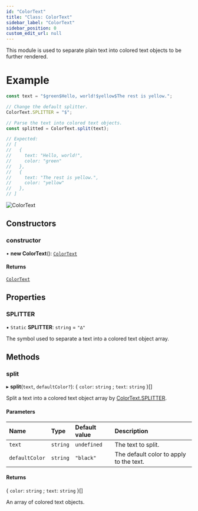 ```yaml
---
id: "ColorText"
title: "Class: ColorText"
sidebar_label: "ColorText"
sidebar_position: 0
custom_edit_url: null
---
```


This module is used to separate plain text into colored text objects to be further rendered.

# Example
```ts
const text = "$green$Hello, world!$yellow$The rest is yellow.";

// Change the default splitter.
ColorText.SPLITTER = "$";

// Parse the text into colored text objects.
const splitted = ColorText.split(text);

// Expected:
// [
//   {
//     text: "Hello, world!",
//     color: "green"
//   },
//   {
//     text: "The rest is yellow.",
//     color: "yellow"
//   },
// ]
```

![ColorText](/img/docs/colortext.png)

## Constructors

### constructor

• **new ColorText**(): [`ColorText`](ColorText.md)

#### Returns

[`ColorText`](ColorText.md)

## Properties

### SPLITTER

▪ `Static` **SPLITTER**: `string` = `"∆"`

The symbol used to separate a text into a colored text object array.

## Methods

### split

▸ **split**(`text`, `defaultColor?`): \{ `color`: `string` ; `text`: `string`  }[]

Split a text into a colored text object array by [ColorText.SPLITTER](ColorText.md#splitter-166).

#### Parameters

| Name | Type | Default value | Description |
| :------ | :------ | :------ | :------ |
| `text` | `string` | `undefined` | The text to split. |
| `defaultColor` | `string` | `"black"` | The default color to apply to the text. |

#### Returns

\{ `color`: `string` ; `text`: `string`  }[]

An array of colored text objects.
